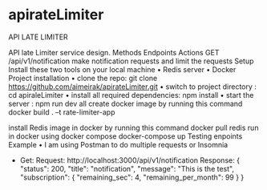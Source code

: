 # apirateLimiter
API LATE LIMITER 

API late Limiter service design.
Methods	Endpoints	Actions
GET	/api/v1/notification	     make notification requests and limit the requests
Setup
Install these two tools on your local machine
•	Redis server
•	Docker
Project installation
•	clone the repo: git clone https://github.com/aimeirak/apirateLimiter.git
•	switch to project directory : cd apiraleLimiter
•	install all required dependencies: npm install
•	start the server : npm run dev
all create docker image by running this command
docker build . –t rate-limiter-app

install Redis image in docker by running this command
docker pull redis
run in docker using docker compose
docker-compose up
Testing enpoints
Example
•	I am using Postman to do multiple requests or Insomnia
- Get: 
Request:
http://localhost:3000/api/v1/notification
 Response: 
 {
    "status": 200,
    "title": "notification",
    "message": "This is the test",
    "subscription": {
        "remaining_sec": 4,
        "remaining_per_month": 99
    }
}




